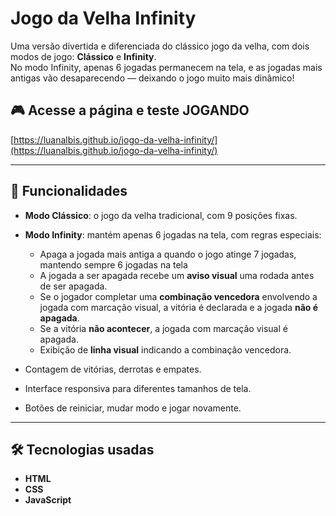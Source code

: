 # Jogo da Velha Infinity

Uma versão divertida e diferenciada do clássico jogo da velha, com dois modos de jogo: **Clássico** e **Infinity**.  
No modo Infinity, apenas 6 jogadas permanecem na tela, e as jogadas mais antigas vão desaparecendo — deixando o jogo muito mais dinâmico!

## 🎮 Acesse a página e teste JOGANDO  
[https://luanalbis.github.io/jogo-da-velha-infinity/](https://luanalbis.github.io/jogo-da-velha-infinity/)

---

## 🚀 Funcionalidades

- **Modo Clássico**: o jogo da velha tradicional, com 9 posições fixas.

- **Modo Infinity**: mantém apenas 6 jogadas na tela, com regras especiais:
  - Apaga a jogada mais antiga a quando o jogo atinge 7 jogadas, mantendo sempre 6 jogadas na tela
  - A jogada a ser apagada recebe um **aviso visual** uma rodada antes de ser apagada.  
  - Se o jogador completar uma **combinação vencedora** envolvendo a jogada com marcação visual, a vitória é declarada e a jogada **não é apagada**.  
  - Se a vitória **não acontecer**, a jogada com marcação visual é apagada.  
  - Exibição de **linha visual** indicando a combinação vencedora.

- Contagem de vitórias, derrotas e empates.
- Interface responsiva para diferentes tamanhos de tela.
- Botões de reiniciar, mudar modo e jogar novamente.

---

## 🛠️ Tecnologias usadas

- **HTML**
- **CSS**
- **JavaScript**
